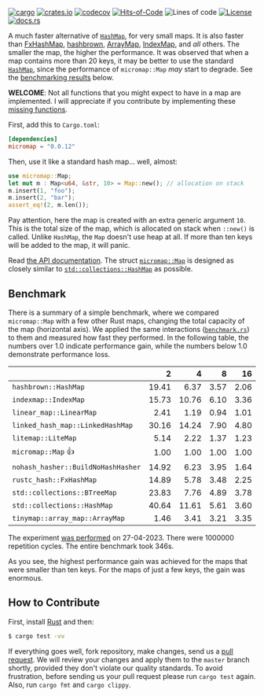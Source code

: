 [![cargo](https://github.com/yegor256/micromap/actions/workflows/cargo.yml/badge.svg)](https://github.com/yegor256/micromap/actions/workflows/cargo.yml)
[![crates.io](https://img.shields.io/crates/v/micromap.svg)](https://crates.io/crates/micromap)
[![codecov](https://codecov.io/gh/yegor256/micromap/branch/master/graph/badge.svg)](https://codecov.io/gh/yegor256/micromap)
[![Hits-of-Code](https://hitsofcode.com/github/yegor256/micromap)](https://hitsofcode.com/view/github/yegor256/micromap)
![Lines of code](https://img.shields.io/tokei/lines/github/yegor256/micromap)
[![License](https://img.shields.io/badge/license-MIT-green.svg)](https://github.com/yegor256/micromap/blob/master/LICENSE.txt)
[![docs.rs](https://img.shields.io/docsrs/micromap)](https://docs.rs/micromap/latest/micromap/)

A much faster alternative of [`HashMap`](https://doc.rust-lang.org/std/collections/struct.HashMap.html), 
for very small maps. 
It is also faster than
[FxHashMap](https://github.com/rust-lang/rustc-hash),
[hashbrown](https://github.com/rust-lang/hashbrown),
[ArrayMap](https://github.com/robjtede/tinymap),
[IndexMap](https://crates.io/crates/indexmap),
and _all_ others.
The smaller the map, the higher the performance. 
It was observed that when a map contains more than 20 keys, it may be better to use the standard 
[`HashMap`](https://doc.rust-lang.org/std/collections/struct.HashMap.html), since
the performance of `micromap::Map` _may_ start to degrade. 
See the [benchmarking results](#benchmark) below.

**WELCOME**: 
Not all functions that you might expect to have in a map are implemented. 
I will appreciate if you contribute by implementing these 
[missing functions](https://github.com/yegor256/micromap/issues).

First, add this to `Cargo.toml`:

```toml
[dependencies]
micromap = "0.0.12"
```

Then, use it like a standard hash map... well, almost:

```rust
use micromap::Map;
let mut m : Map<u64, &str, 10> = Map::new(); // allocation on stack
m.insert(1, "foo");
m.insert(2, "bar");
assert_eq!(2, m.len());
```

Pay attention, here the map is created with an extra generic argument `10`. This is 
the total size of the map, which is allocated on stack when `::new()` is called. 
Unlike `HashMap`, the `Map` doesn't use heap at all. If more than ten keys will be
added to the map, it will panic.

Read [the API documentation](https://docs.rs/micromap/latest/micromap/). The struct
[`micromap::Map`](https://docs.rs/micromap/latest/micromap/struct.Map.html) is designed as closely similar to 
[`std::collections::HashMap`](https://doc.rust-lang.org/std/collections/struct.HashMap.html) as possible.

## Benchmark

There is a summary of a simple benchmark, where we compared `micromap::Map` with
a few other Rust maps, changing the total capacity of the map (horizontal axis).
We applied the same interactions 
([`benchmark.rs`](https://github.com/yegor256/micromap/blob/master/tests/benchmark.rs)) 
to them and measured how fast they performed. In the following table, 
the numbers over 1.0 indicate performance gain, 
while the numbers below 1.0 demonstrate performance loss.

<!-- benchmark -->
| | 2 | 4 | 8 | 16 | 32 | 64 | 128 |
| --- | --: | --: | --: | --: | --: | --: | --: |
| `hashbrown::HashMap` | 19.41 | 6.37 | 3.57 | 2.06 | 0.85 | 0.40 | 0.20 |
| `indexmap::IndexMap` | 15.73 | 10.76 | 6.10 | 3.36 | 1.57 | 0.80 | 0.38 |
| `linear_map::LinearMap` | 2.41 | 1.19 | 0.94 | 1.01 | 0.78 | 0.92 | 0.73 |
| `linked_hash_map::LinkedHashMap` | 30.16 | 14.24 | 7.90 | 4.80 | 2.25 | 1.17 | 0.54 |
| `litemap::LiteMap` | 5.14 | 2.22 | 1.37 | 1.23 | 0.67 | 0.41 | 0.27 |
| `micromap::Map` 👍 | 1.00 | 1.00 | 1.00 | 1.00 | 1.00 | 1.00 | 1.00 |
| `nohash_hasher::BuildNoHashHasher` | 14.92 | 6.23 | 3.95 | 1.64 | 0.76 | 0.38 | 0.18 |
| `rustc_hash::FxHashMap` | 14.89 | 5.78 | 3.48 | 2.25 | 0.76 | 0.38 | 0.19 |
| `std::collections::BTreeMap` | 23.83 | 7.76 | 4.89 | 3.78 | 1.76 | 0.82 | 0.50 |
| `std::collections::HashMap` | 40.64 | 11.61 | 5.61 | 3.60 | 1.65 | 0.87 | 0.43 |
| `tinymap::array_map::ArrayMap` | 1.46 | 3.41 | 3.21 | 3.35 | 3.18 | 3.15 | 2.99 |

The experiment [was performed](https://github.com/yegor256/micromap/actions/workflows/benchmark.yml) on 27-04-2023.
There were 1000000 repetition cycles.
The entire benchmark took 346s.

<!-- benchmark -->

As you see, the highest performance gain was achieved for the maps that were smaller than ten keys.
For the maps of just a few keys, the gain was enormous.

## How to Contribute

First, install [Rust](https://www.rust-lang.org/tools/install) and then:

```bash
$ cargo test -vv
```

If everything goes well, fork repository, make changes, send us a [pull request](https://www.yegor256.com/2014/04/15/github-guidelines.html).
We will review your changes and apply them to the `master` branch shortly,
provided they don't violate our quality standards. To avoid frustration,
before sending us your pull request please run `cargo test` again. Also, 
run `cargo fmt` and `cargo clippy`.
